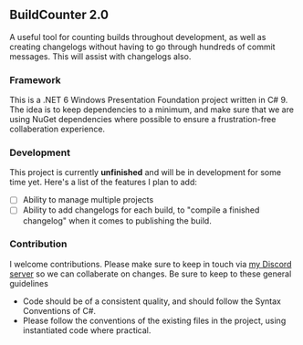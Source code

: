 ## BuildCounter 2.0
A useful tool for counting builds throughout development, as well as creating changelogs without having to go through hundreds of commit messages. This will assist with changelogs also. 

### Framework
This is a .NET 6 Windows Presentation Foundation project written in C# 9. The idea is to keep dependencies to a minimum, and make sure that we are using NuGet dependencies where possible to ensure a frustration-free collaberation experience. 

### Development
This project is currently **unfinished** and will be in development for some time yet. Here's a list of the features I plan to add:
- [ ] Ability to manage multiple projects
- [ ] Ability to add changelogs for each build, to "compile a finished changelog" when it comes to publishing the build.

### Contribution
I welcome contributions. Please make sure to keep in touch via [my Discord server](https://maxplayledev.org/discord) so we can collaberate on changes. Be sure to keep to these general guidelines
- Code should be of a consistent quality, and should follow the Syntax Conventions of C#.
- Please follow the conventions of the existing files in the project, using instantiated code where practical.
